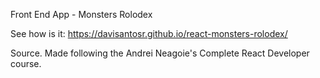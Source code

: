 Front End App - Monsters Rolodex

See how is it: https://davisantosr.github.io/react-monsters-rolodex/



Source. Made following the Andrei Neagoie's Complete React Developer course.

